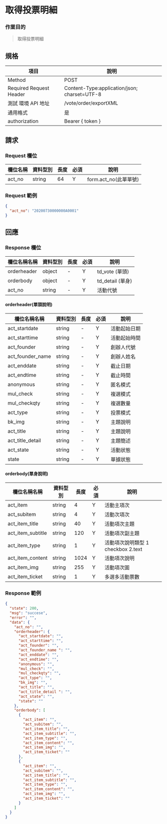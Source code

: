 # 取得投票明細

### 作業目的

> 取得投票明細

## 規格

| 項目                    | 說明                                         |
| ----------------------- | -------------------------------------------- |
| Method                  | POST                                         |
| Required Request Header | Content-Type:application/json; charset=UTF-8 |
| 測試 環境 API 地址      | /vote/order/exportXML                        |
| 通用格式                | 是                                           |
| authorization           | Bearer { token }                             |

## 請求

### Request 欄位

| 欄位名稱 | 資料型別 | 長度 | 必須 | 說明                  |
| -------- | -------- | ---- | ---- | --------------------- |
| act_no   | string   | 64   | Y    | form.act_no(此單單號) |

### Request 範例

```json
{
  "act_no": "20200730000000A0001"
}
```

## 回應

### Response 欄位

| 欄位名稱名稱 | 資料型別 | 長度 | 必須 | 說明             |
| ------------ | -------- | ---- | ---- | ---------------- |
| orderheader  | object   | -    | Y    | td_vote (單頭)   |
| orderbody    | object   | -    | Y    | td_detail (單身) |
| act_no       | string   | -    | Y    | 活動代號         |

#### orderheader(單頭說明)

| 欄位名稱名稱     | 資料型別 | 長度 | 必須 | 說明         |
| ---------------- | -------- | ---- | ---- | ------------ |
| act_startdate    | string   | -    | Y    | 活動起始日期 |
| act_starttime    | string   | -    | Y    | 活動起始時間 |
| act_founder      | string   | -    | Y    | 創辦人代號   |
| act_founder_name | string   | -    | Y    | 創辦人姓名   |
| act_enddate      | string   | -    | Y    | 截止日期     |
| act_endtime      | string   | -    | Y    | 截止時間     |
| anonymous        | string   | -    | Y    | 匿名模式     |
| mul_check        | string   | -    | Y    | 複選模式     |
| mul_checkqty     | string   | -    | Y    | 複選數量     |
| act_type         | string   | -    | Y    | 投票模式     |
| bk_img           | string   | -    | Y    | 主題說明     |
| act_title        | string   | -    | Y    | 主題說明     |
| act_title_detail | string   | -    | Y    | 主題簡述     |
| act_state        | string   | -    | Y    | 活動狀態     |
| state            | string   | -    | Y    | 單據狀態     |

#### orderbody(單身說明)

| 欄位名稱名稱      | 資料型別 | 長度 | 必須 | 說明                               |
| ----------------- | -------- | ---- | ---- | ---------------------------------- |
| act_item          | string   | 4    | Y    | 活動主項次                         |
| act_subitem       | string   | 4    | Y    | 活動次項次                         |
| act_item_title    | string   | 40   | Y    | 活動項次主題                       |
| act_item_subtitle | string   | 120  | Y    | 活動項次副主題                     |
| act_item_type     | string   | 1    | Y    | 活動項次說明類型 1 checkbox 2.text |
| act_item_content  | string   | 1024 | Y    | 活動項次說明                       |
| act_item_img      | string   | 255  | Y    | 活動項次圖                         |
| act_item_ticket   | string   | 1    | Y    | 多選多活動票數                     |

### Response 範例

```json
{
  "state": 200,
  "msg": "succese",
  "error": "",
  "data": {
    "act_no": "",
    "orderheader": {
      "act_startdate": "",
      "act_starttime": "",
      "act_founder": "",
      "act_founder_name ": "",
      "act_enddate": "",
      "act_endtime": "",
      "anonymous": "",
      "mul_check": "",
      "mul_checkqty": "",
      "act_type": "",
      "bk_img": "",
      "act_title": "",
      "act_title_detail ": "",
      "act_state": "",
      "state": ""
    },
    "orderbody": [
      {
        "act_item": "",
        "act_subitem": "",
        "act_item_title": "",
        "act_item_subtitle": "",
        "act_item_type": "",
        "act_item_content": "",
        "act_item_img": "",
        "act_item_ticket": ""
      },
      {
        "act_item": "",
        "act_subitem": "",
        "act_item_title": "",
        "act_item_subtitle": "",
        "act_item_type": "",
        "act_item_content": "",
        "act_item_img": "",
        "act_item_ticket": ""
      }
    ]
  }
}
```
